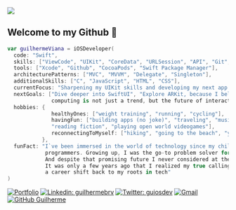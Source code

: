 <img src="https://github.com/guilhermebrv/guilhermebrv/assets/104163003/c24c0c10-8793-4e17-8514-2c389240a48a">

## Welcome to my Github 👋

```swift
var guilhermeViana = iOSDeveloper(
  code: "Swift",
  skills: ["ViewCode", "UIKit", "CoreData", "URLSession", "API", "Git", "Firebase", "Realm/MongoDB"],
  tools: ["Xcode", "Github", "CocoaPods", "Swift Package Manager"],
  architecturePatterns: ["MVC", "MVVM", "Delegate", "Singleton"],
  additionalSkills: ["C", "JavaScript", "HTML", "CSS"],
  currentFocus: "Sharpening my UIKit skills and developing my next app to publish it at the App Store",
  nextGoals: ["Dive deeper into SwiftUI", "Explore ARKit, because I believe that spatial
              computing is not just a trend, but the future of interaction and experience in the tech world"],
  hobbies: {
              healthyOnes: ["weight training", "running", "cycling"],
              havingFun: ["building apps (no joke)", "traveling", "music", "horror and thriller movies",
              "reading fiction", "playing open world videogames"],
              reconnectingToMyself: ["hiking", "going to the beach", "yoga", "meditation"]
           },
  funFact: "I`ve been immersed in the world of technology since my childhood, thanks to both of my parents being
            programmers. Growing up, I was the go-to problem solver for tech issues in my circle of friends.
            And despite that promising future I never considered at the time, my initial career path took me into Law.
            It was only a few years ago that I realized my true calling was in programming, leading me to make
            a career shift back to my roots in tech"
)
```
[![Portfolio](https://img.shields.io/badge/-Portfolio-gray?style=flat-square&logo=Mail&logoColor=white&link=https://guilhermeviana.webflow.io)](https://guilhermeviana.webflow.io)
[![Linkedin: guilhermebrv](https://img.shields.io/badge/-guilhermebrv-blue?style=flat-square&logo=Linkedin&logoColor=white&link=https://www.linkedin.com/in/guilhermebrv/)](https://www.linkedin.com/in/guilhermebrv/)
[![Twitter: guiosdev](https://img.shields.io/twitter/follow/guiosdev?style=social)](https://twitter.com/guiosdev)
[![Gmail](https://img.shields.io/badge/-guibviana@icloud.com-red?style=flat-square&logo=iCloud&logoColor=white&link=guibviana@icloud.com)](mailto:guibviana@icloud.com)
[![GitHub Guilherme](https://img.shields.io/github/followers/guilhermebrv?label=follow&style=social)](https://github.com/guilhermebrv)

##
